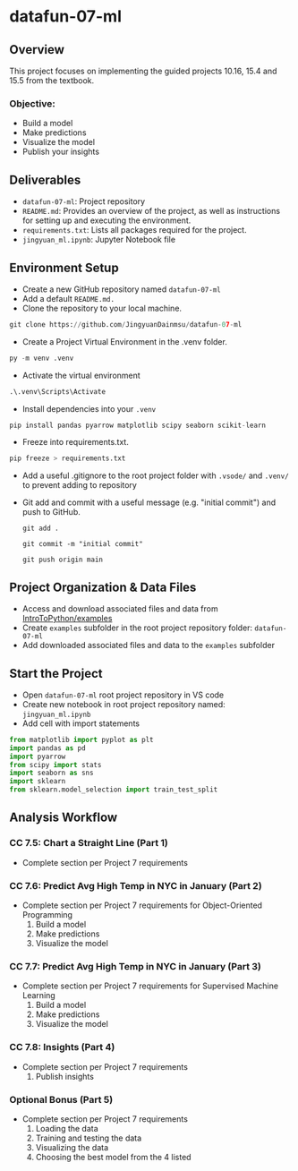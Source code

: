 # datafun-07-ml

## Overview
This project focuses on implementing the guided projects 10.16, 15.4 and 15.5 from the textbook. 

### Objective:
 - Build a model
 - Make predictions
 - Visualize the model
 - Publish your insights

## Deliverables
- `datafun-07-ml`: Project repository
- `README.md`: Provides an overview of the project, as well as instructions for setting up and executing the environment.
- `requirements.txt`: Lists all packages required for the project.
- `jingyuan_ml.ipynb`: Jupyter Notebook file

## Environment Setup 

- Create a new GitHub repository named `datafun-07-ml`
- Add a default `README.md.`
- Clone the repository to your local machine.
```python
git clone https://github.com/JingyuanDainmsu/datafun-07-ml
```
- Create a Project Virtual Environment in the .venv folder.
```python
py -m venv .venv
```
- Activate the virtual environment
```python
.\.venv\Scripts\Activate
```
- Install dependencies into your `.venv` 
```python
pip install pandas pyarrow matplotlib scipy seaborn scikit-learn
```
- Freeze into requirements.txt.
```python
pip freeze > requirements.txt
```
- Add a useful .gitignore to the root project folder with `.vsode/` and `.venv/` to prevent adding to repository

- Git add and commit with a useful message (e.g. "initial commit") and push to GitHub.
    
    `git add .`
   
    `git commit -m "initial commit"`
   
    `git push origin main`
   
## Project Organization & Data Files

- Access and download associated files and data from [IntroToPython/examples](https://github.com/pdeitel/IntroToPython/tree/master/examples)
- Create `examples` subfolder in the root project repository folder: `datafun-07-ml`
- Add downloaded associated files and data to the `examples` subfolder

## Start the Project

- Open `datafun-07-ml` root project repository in VS code
- Create new notebook in root project repository named: `jingyuan_ml.ipynb`
- Add cell with import statements
```python
from matplotlib import pyplot as plt
import pandas as pd
import pyarrow
from scipy import stats
import seaborn as sns
import sklearn
from sklearn.model_selection import train_test_split
```

## Analysis Workflow

### CC 7.5:  Chart a Straight Line (Part 1)
- Complete section per Project 7 requirements

### CC 7.6:  Predict Avg High Temp in NYC in January (Part 2)
- Complete section per Project 7 requirements for Object-Oriented Programming
    1. Build a model
    2. Make predictions
    3. Visualize the model

### CC 7.7: Predict Avg High Temp in NYC in January (Part 3)
- Complete section per Project 7 requirements for Supervised Machine Learning
    1. Build a model
    2. Make predictions
    3. Visualize the model

### CC 7.8: Insights (Part 4)
- Complete section per Project 7 requirements
    1. Publish insights

### Optional Bonus (Part 5)
- Complete section per Project 7 requirements
    1. Loading the data
    2. Training and testing the data
    3. Visualizing the data
    4. Choosing the best model from the 4 listed
